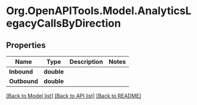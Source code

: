 
# Org.OpenAPITools.Model.AnalyticsLegacyCallsByDirection

## Properties

Name | Type | Description | Notes
------------ | ------------- | ------------- | -------------
**Inbound** | **double** |  | 
**Outbound** | **double** |  | 

[[Back to Model list]](../README.md#documentation-for-models)
[[Back to API list]](../README.md#documentation-for-api-endpoints)
[[Back to README]](../README.md)

